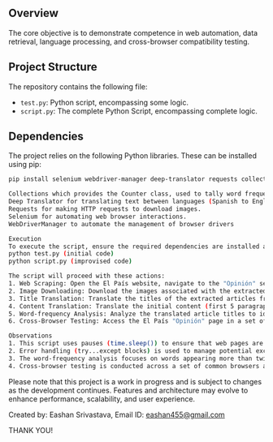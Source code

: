 ## Overview

The core objective is to demonstrate competence in web automation, data retrieval, language processing, and cross-browser compatibility testing.

## Project Structure

The repository contains the following file:
-   `test.py`: Python script, encompassing some logic.
-   `script.py`: The complete Python Script, encompassing complete logic.  

## Dependencies

The project relies on the following Python libraries.  These can be installed using pip:

```bash
pip install selenium webdriver-manager deep-translator requests collections

Collections which provides the Counter class, used to tally word frequencies.
Deep Translator for translating text between languages (Spanish to English in this case).
Requests for making HTTP requests to download images.
Selenium for automating web browser interactions.
WebDriverManager to automate the management of browser drivers

Execution
To execute the script, ensure the required dependencies are installed and you have a stable internet connection. Run the script from your terminal:
python test.py (initial code)
python script.py (improvised code)

The script will proceed with these actions:
1. Web Scraping: Open the El País website, navigate to the "Opinión" section, and extract the titles, links, initial content (the first 5 paragraphs), and image URLs from the first 5 articles.
2. Image Downloading: Download the images associated with the extracted articles, saving them as article_1.jpg, article_2.jpg, and so on.
3. Title Translation: Translate the titles of the extracted articles from Spanish to English. Both the original and translated titles are then printed to the console.
4. Content Translation: Translate the initial content (first 5 paragraphs) of the extracted articles from Spanish to English. The translated content is printed.
5. Word-frequency Analysis: Analyze the translated article titles to identify words that appear more than twice. The frequency of these words is then displayed.
6. Cross-Browser Testing: Access the El País "Opinión" page in a set of pre-defined browser configurations, using a remote testing service. The titles of the first 5 articles, as rendered in each browser environment, are printed.

Observations
1. This script uses pauses (time.sleep()) to ensure that web pages are fully loaded before attempting to interact with their elements. This helps prevent common errors related to asynchronous page loading.
2. Error handling (try...except blocks) is used to manage potential exceptions during the web scraping process, such as elements not being found/network connectivity issues.
3. The word-frequency analysis focuses on words appearing more than twice in the translated titles.
4. Cross-browser testing is conducted across a set of common browsers and operating systems to demonstrate compatibility.

```
Please note that this project is a work in progress and is subject to changes as the development continues. Features and architecture may evolve to enhance performance, scalability, and user experience. 

Created by: Eashan Srivastava,
Email ID: eashan455@gmail.com

THANK YOU! 
